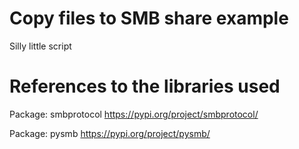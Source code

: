 # Copy files to SMB share example

Silly little script

# References to the libraries used

Package: smbprotocol
https://pypi.org/project/smbprotocol/

Package: pysmb
https://pypi.org/project/pysmb/